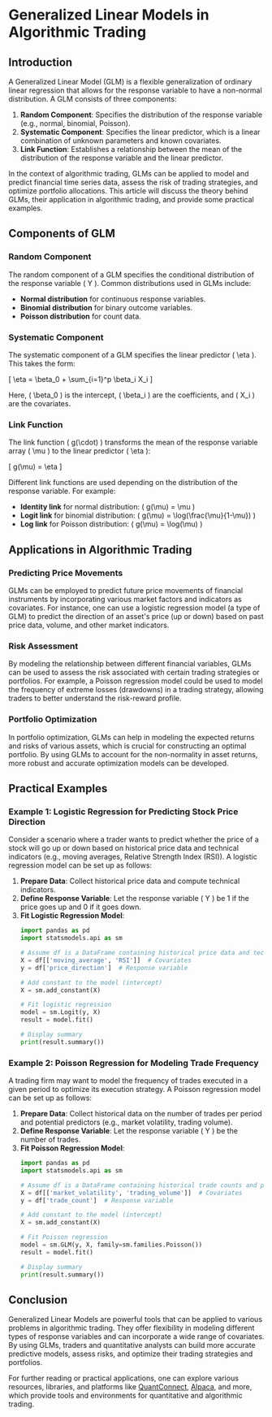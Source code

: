 # Generalized Linear Models in Algorithmic Trading

## Introduction

A Generalized Linear Model (GLM) is a flexible generalization of ordinary linear regression that allows for the response variable to have a non-normal distribution. A GLM consists of three components:

1. **Random Component**: Specifies the distribution of the response variable (e.g., normal, binomial, Poisson).
2. **Systematic Component**: Specifies the linear predictor, which is a linear combination of unknown parameters and known covariates.
3. **Link Function**: Establishes a relationship between the mean of the distribution of the response variable and the linear predictor.

In the context of algorithmic trading, GLMs can be applied to model and predict financial time series data, assess the risk of trading strategies, and optimize portfolio allocations. This article will discuss the theory behind GLMs, their application in algorithmic trading, and provide some practical examples.

## Components of GLM

### Random Component

The random component of a GLM specifies the conditional distribution of the response variable \( Y \). Common distributions used in GLMs include:

- **Normal distribution** for continuous response variables.
- **Binomial distribution** for binary outcome variables.
- **Poisson distribution** for count data.

### Systematic Component

The systematic component of a GLM specifies the linear predictor \( \eta \). This takes the form:

\[ \eta = \beta_0 + \sum_{i=1}^p \beta_i X_i \]

Here, \( \beta_0 \) is the intercept, \( \beta_i \) are the coefficients, and \( X_i \) are the covariates.

### Link Function

The link function \( g(\cdot) \) transforms the mean of the response variable array \( \mu \) to the linear predictor \( \eta \):

\[ g(\mu) = \eta \]

Different link functions are used depending on the distribution of the response variable. For example:

- **Identity link** for normal distribution: \( g(\mu) = \mu \)
- **Logit link** for binomial distribution: \( g(\mu) = \log(\frac{\mu}{1-\mu}) \)
- **Log link** for Poisson distribution: \( g(\mu) = \log(\mu) \)

## Applications in Algorithmic Trading

### Predicting Price Movements

GLMs can be employed to predict future price movements of financial instruments by incorporating various market factors and indicators as covariates. For instance, one can use a logistic regression model (a type of GLM) to predict the direction of an asset's price (up or down) based on past price data, volume, and other market indicators.

### Risk Assessment

By modeling the relationship between different financial variables, GLMs can be used to assess the risk associated with certain trading strategies or portfolios. For example, a Poisson regression model could be used to model the frequency of extreme losses (drawdowns) in a trading strategy, allowing traders to better understand the risk-reward profile.

### Portfolio Optimization

In portfolio optimization, GLMs can help in modeling the expected returns and risks of various assets, which is crucial for constructing an optimal portfolio. By using GLMs to account for the non-normality in asset returns, more robust and accurate optimization models can be developed.

## Practical Examples

### Example 1: Logistic Regression for Predicting Stock Price Direction

Consider a scenario where a trader wants to predict whether the price of a stock will go up or down based on historical price data and technical indicators (e.g., moving averages, Relative Strength Index (RSI)). A logistic regression model can be set up as follows:

1. **Prepare Data**: Collect historical price data and compute technical indicators.
2. **Define Response Variable**: Let the response variable \( Y \) be 1 if the price goes up and 0 if it goes down.
3. **Fit Logistic Regression Model**:
   ```python
   import pandas as pd
   import statsmodels.api as sm

   # Assume df is a DataFrame containing historical price data and technical indicators
   X = df[['moving_average', 'RSI']]  # Covariates
   y = df['price_direction']  # Response variable

   # Add constant to the model (intercept)
   X = sm.add_constant(X)

   # Fit logistic regression
   model = sm.Logit(y, X)
   result = model.fit()

   # Display summary
   print(result.summary())
   ```

### Example 2: Poisson Regression for Modeling Trade Frequency

A trading firm may want to model the frequency of trades executed in a given period to optimize its execution strategy. A Poisson regression model can be set up as follows:

1. **Prepare Data**: Collect historical data on the number of trades per period and potential predictors (e.g., market volatility, trading volume).
2. **Define Response Variable**: Let the response variable \( Y \) be the number of trades.
3. **Fit Poisson Regression Model**:
   ```python
   import pandas as pd
   import statsmodels.api as sm

   # Assume df is a DataFrame containing historical trade counts and predictors
   X = df[['market_volatility', 'trading_volume']]  # Covariates
   y = df['trade_count']  # Response variable

   # Add constant to the model (intercept)
   X = sm.add_constant(X)

   # Fit Poisson regression
   model = sm.GLM(y, X, family=sm.families.Poisson())
   result = model.fit()

   # Display summary
   print(result.summary())
   ```

## Conclusion

Generalized Linear Models are powerful tools that can be applied to various problems in algorithmic trading. They offer flexibility in modeling different types of response variables and can incorporate a wide range of covariates. By using GLMs, traders and quantitative analysts can build more accurate predictive models, assess risks, and optimize their trading strategies and portfolios.

For further reading or practical applications, one can explore various resources, libraries, and platforms like [QuantConnect](https://www.quantconnect.com/), [Alpaca](https://alpaca.markets/), and more, which provide tools and environments for quantitative and algorithmic trading.

